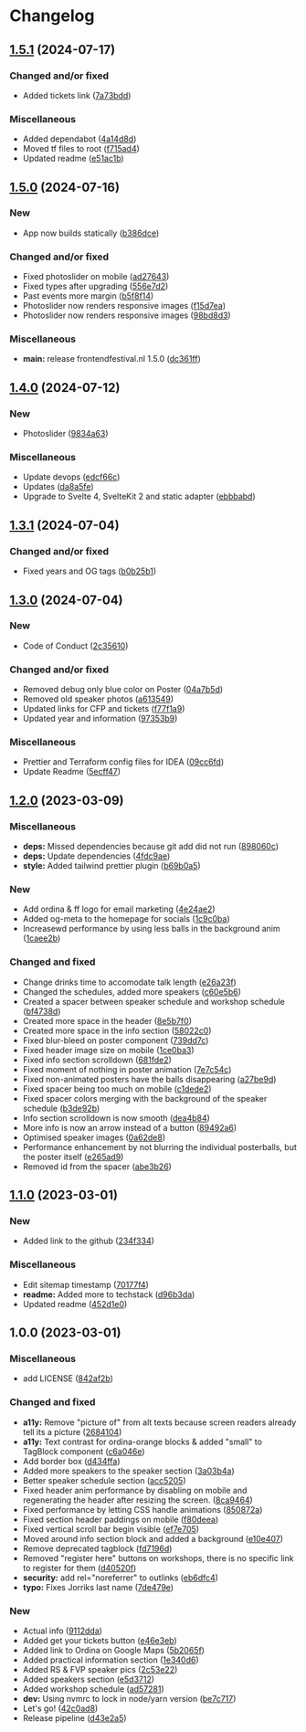# Changelog

## [1.5.1](https://github.com/Ordina-Group/frontendfestival.nl/compare/frontendfestival.nl-v1.5.0...frontendfestival.nl-v1.5.1) (2024-07-17)


### Changed and/or fixed

* Added tickets link ([7a73bdd](https://github.com/Ordina-Group/frontendfestival.nl/commit/7a73bdd81ea182e29e8b1f0c5c1b0d45bf97f96e))


### Miscellaneous

* Added dependabot ([4a14d8d](https://github.com/Ordina-Group/frontendfestival.nl/commit/4a14d8d9eaece6024a36c269e484f60951159369))
* Moved tf files to root ([f715ad4](https://github.com/Ordina-Group/frontendfestival.nl/commit/f715ad49ba395c27f1f3c6c710d5d9df148c7dbb))
* Updated readme ([e51ac1b](https://github.com/Ordina-Group/frontendfestival.nl/commit/e51ac1b9c4b18df5b5f9218a975c7e242fedd91e))

## [1.5.0](https://github.com/Ordina-Group/frontendfestival.nl/compare/frontendfestival.nl-v1.4.0...frontendfestival.nl-v1.5.0) (2024-07-16)


### New

* App now builds statically ([b386dce](https://github.com/Ordina-Group/frontendfestival.nl/commit/b386dcee53f38d0bea8920ce401faf3b539fa85f))


### Changed and/or fixed

* Fixed photoslider on mobile ([ad27643](https://github.com/Ordina-Group/frontendfestival.nl/commit/ad276433e95a2d48f19dbfc6e3d26680895420d9))
* Fixed types after upgrading ([556e7d2](https://github.com/Ordina-Group/frontendfestival.nl/commit/556e7d2318e2216b2c0308d8f0729c315ea32aa5))
* Past events more margin ([b5f8f14](https://github.com/Ordina-Group/frontendfestival.nl/commit/b5f8f140487bbf21d04ec3175f8efeb3b5bfd3e9))
* Photoslider now renders responsive images ([f15d7ea](https://github.com/Ordina-Group/frontendfestival.nl/commit/f15d7ea4ffb78b4237e64962860035040465a998))
* Photoslider now renders responsive images ([98bd8d3](https://github.com/Ordina-Group/frontendfestival.nl/commit/98bd8d36cf8ae33ffc7363a890454ff065a19bcd))


### Miscellaneous

* **main:** release frontendfestival.nl 1.5.0 ([dc361ff](https://github.com/Ordina-Group/frontendfestival.nl/commit/dc361ff2326b940b394ed15489741f551e086430))

## [1.4.0](https://github.com/Ordina-Group/frontendfestival.nl/compare/frontendfestival.nl-v1.3.1...frontendfestival.nl-v1.4.0) (2024-07-12)

### New

- Photoslider ([9834a63](https://github.com/Ordina-Group/frontendfestival.nl/commit/9834a63d2caec26dcd182c3f9f09ca7f134a97ef))

### Miscellaneous

- Update devops ([edcf66c](https://github.com/Ordina-Group/frontendfestival.nl/commit/edcf66c652abb71820bbf50d220a80c0ff4bed8b))
- Updates ([da8a5fe](https://github.com/Ordina-Group/frontendfestival.nl/commit/da8a5fe7a39df09852b0e4f55bf8b4b1074049e1))
- Upgrade to Svelte 4, SvelteKit 2 and static adapter ([ebbbabd](https://github.com/Ordina-Group/frontendfestival.nl/commit/ebbbabd532297982e4089c7c4112e993f39f30d2))

## [1.3.1](https://github.com/Ordina-Group/frontendfestival.nl/compare/frontendfestival.nl-v1.3.0...frontendfestival.nl-v1.3.1) (2024-07-04)

### Changed and/or fixed

- Fixed years and OG tags ([b0b25b1](https://github.com/Ordina-Group/frontendfestival.nl/commit/b0b25b1214e336ca9d10b8a456d6cf80df5307bf))

## [1.3.0](https://github.com/Ordina-Group/frontendfestival.nl/compare/frontendfestival.nl-v1.2.0...frontendfestival.nl-v1.3.0) (2024-07-04)

### New

- Code of Conduct ([2c35610](https://github.com/Ordina-Group/frontendfestival.nl/commit/2c356108641ce56bb7444c4fbf44e345ea37b3da))

### Changed and/or fixed

- Removed debug only blue color on Poster ([04a7b5d](https://github.com/Ordina-Group/frontendfestival.nl/commit/04a7b5d45f9d639530f5e1e842adeb0bafd1083f))
- Removed old speaker photos ([a613549](https://github.com/Ordina-Group/frontendfestival.nl/commit/a6135496afccb83d0c49399c98917a4736176e1a))
- Updated links for CFP and tickets ([f77f1a9](https://github.com/Ordina-Group/frontendfestival.nl/commit/f77f1a9c8c9a14566995d8826b00db5231b51e00))
- Updated year and information ([97353b9](https://github.com/Ordina-Group/frontendfestival.nl/commit/97353b9c7cf00addf7b34467992395207f3b2cc4))

### Miscellaneous

- Prettier and Terraform config files for IDEA ([09cc6fd](https://github.com/Ordina-Group/frontendfestival.nl/commit/09cc6fdf5560da9875f6de3d616bdd868dc781bf))
- Update Readme ([5ecff47](https://github.com/Ordina-Group/frontendfestival.nl/commit/5ecff47039dc10db683b558f50c52acffe725c8c))

## [1.2.0](https://github.com/OrdinaNederland/frontendfestival.nl/compare/v1.1.0...v1.2.0) (2023-03-09)

### Miscellaneous

- **deps:** Missed dependencies because git add did not run ([898060c](https://github.com/OrdinaNederland/frontendfestival.nl/commit/898060c0829319e84c1b5c48936c7e516e2aa9ba))
- **deps:** Update dependencies ([4fdc9ae](https://github.com/OrdinaNederland/frontendfestival.nl/commit/4fdc9aea1153c1e3be69fa6a3c2f218c70e84c71))
- **style:** Added tailwind prettier plugin ([b69b0a5](https://github.com/OrdinaNederland/frontendfestival.nl/commit/b69b0a53f1b4b6d3e791f2d0a53d49a7f4d76397))

### New

- Add ordina & ff logo for email marketing ([4e24ae2](https://github.com/OrdinaNederland/frontendfestival.nl/commit/4e24ae2182bba0b4c283233e9e37dbbceb5a1909))
- Added og-meta to the homepage for socials ([1c9c0ba](https://github.com/OrdinaNederland/frontendfestival.nl/commit/1c9c0ba31949fc8c23e20555ae29c9e415f755dd))
- Increasewd performance by using less balls in the background anim ([1caee2b](https://github.com/OrdinaNederland/frontendfestival.nl/commit/1caee2b343edac9e3b9b3fb461406d86b03b41bf))

### Changed and fixed

- Change drinks time to accomodate talk length ([e26a23f](https://github.com/OrdinaNederland/frontendfestival.nl/commit/e26a23ffb61d28f272b65c94789989fc0c3c360d))
- Changed the schedules, added more speakers ([c60e5b6](https://github.com/OrdinaNederland/frontendfestival.nl/commit/c60e5b64231fca4113c72c4c5dcdc62923da0159))
- Created a spacer between speaker schedule and workshop schedule ([bf4738d](https://github.com/OrdinaNederland/frontendfestival.nl/commit/bf4738d55dd768fbb2b5b8a7d9b7eb68b31af585))
- Created more space in the header ([8e5b7f0](https://github.com/OrdinaNederland/frontendfestival.nl/commit/8e5b7f0102c4f9bad19e4a31f4b5dc7fed5156f5))
- Created more space in the info section ([58022c0](https://github.com/OrdinaNederland/frontendfestival.nl/commit/58022c0eebb9a69a6948708896a2ab0e25413653))
- Fixed blur-bleed on poster component ([739dd7c](https://github.com/OrdinaNederland/frontendfestival.nl/commit/739dd7c7e4aa1b1967c3e052099e4028761659e9))
- Fixed header image size on mobile ([1ce0ba3](https://github.com/OrdinaNederland/frontendfestival.nl/commit/1ce0ba3a1e6fc260a95b2c68c871d27f7cd80e85))
- Fixed info section scrolldown ([681fde2](https://github.com/OrdinaNederland/frontendfestival.nl/commit/681fde2554adc098c4e81200b0c87743dfea1484))
- Fixed moment of nothing in poster animation ([7e7c54c](https://github.com/OrdinaNederland/frontendfestival.nl/commit/7e7c54c2fe11f8704a8495c847f2083aadbaf58d))
- Fixed non-animated posters have the balls disappearing ([a27be9d](https://github.com/OrdinaNederland/frontendfestival.nl/commit/a27be9db730f133a605666b96a0171cd9a66b8d2))
- Fixed spacer being too much on mobile ([c1dede2](https://github.com/OrdinaNederland/frontendfestival.nl/commit/c1dede2a975ffc6f74c24b74174bdca4eb5bc76c))
- Fixed spacer colors merging with the background of the speaker schedule ([b3de92b](https://github.com/OrdinaNederland/frontendfestival.nl/commit/b3de92b337dd2f03f1cc327a6379e6d7e95ed888))
- Info section scrolldown is now smooth ([dea4b84](https://github.com/OrdinaNederland/frontendfestival.nl/commit/dea4b8463c4d56b9b5a15b71601d0eca59a3d1e9))
- More info is now an arrow instead of a button ([89492a6](https://github.com/OrdinaNederland/frontendfestival.nl/commit/89492a63a5e749cf7105d847d04e959696fb0033))
- Optimised speaker images ([0a62de8](https://github.com/OrdinaNederland/frontendfestival.nl/commit/0a62de89c751e02cfe9e214f426ec2ff2421e065))
- Performance enhancement by not blurring the individual posterballs, but the poster itself ([e265ad9](https://github.com/OrdinaNederland/frontendfestival.nl/commit/e265ad9dd3defe60b85a50034782638c7f1af7b3))
- Removed id from the spacer ([abe3b26](https://github.com/OrdinaNederland/frontendfestival.nl/commit/abe3b262fbade48a163f0969b22cf9d0ac92323f))

## [1.1.0](https://github.com/OrdinaNederland/frontendfestival.nl/compare/v1.0.0...v1.1.0) (2023-03-01)

### New

- Added link to the github ([234f334](https://github.com/OrdinaNederland/frontendfestival.nl/commit/234f3340b2dfa976a4579f415012289159d8eb93))

### Miscellaneous

- Edit sitemap timestamp ([70177f4](https://github.com/OrdinaNederland/frontendfestival.nl/commit/70177f440b69e436aa4287d9c29a6213fdc1b0f2))
- **readme:** Added more to techstack ([d96b3da](https://github.com/OrdinaNederland/frontendfestival.nl/commit/d96b3da31686551df7a16a4990762da47426adac))
- Updated readme ([452d1e0](https://github.com/OrdinaNederland/frontendfestival.nl/commit/452d1e083df7e43850d4031be636257bfbd4a1b0))

## 1.0.0 (2023-03-01)

### Miscellaneous

- add LICENSE ([842af2b](https://github.com/OrdinaNederland/frontendfestival.nl/commit/842af2b32202c87e4e84ae32dc786f13def9ed1d))

### Changed and fixed

- **a11y:** Remove "picture of" from alt texts because screen readers already tell its a picture ([2684104](https://github.com/OrdinaNederland/frontendfestival.nl/commit/26841045d58e0a8aaaae5a79971946f58df5c604))
- **a11y:** Text contrast for ordina-orange blocks & added "small" to TagBlock component ([c6a046e](https://github.com/OrdinaNederland/frontendfestival.nl/commit/c6a046e048d1217f4028267478bf1aa5d054b574))
- Add border box ([d434ffa](https://github.com/OrdinaNederland/frontendfestival.nl/commit/d434ffa5f2dddb828e76c0a799c6a80f4de356b3))
- Added more speakers to the speaker section ([3a03b4a](https://github.com/OrdinaNederland/frontendfestival.nl/commit/3a03b4a518d55be34e116f3755a1f632de724020))
- Better speaker schedule section ([acc5205](https://github.com/OrdinaNederland/frontendfestival.nl/commit/acc52052f0f1e63ca8403fecea6a4ab61eb579d7))
- Fixed header anim performance by disabling on mobile and regenerating the header after resizing the screen. ([8ca9464](https://github.com/OrdinaNederland/frontendfestival.nl/commit/8ca94646b2c2f4c9614a088e2efa8b7e9e55c9f5))
- Fixed performance by letting CSS handle animations ([850872a](https://github.com/OrdinaNederland/frontendfestival.nl/commit/850872a35d97e0287490bad497276222c79830b5))
- Fixed section header paddings on mobile ([f80deea](https://github.com/OrdinaNederland/frontendfestival.nl/commit/f80deea248b2cf3c77a221b37c2812a4b1754748))
- Fixed vertical scroll bar begin visible ([ef7e705](https://github.com/OrdinaNederland/frontendfestival.nl/commit/ef7e705d2250c3ff57888c5d7f49648b72885693))
- Moved around info section block and added a background ([e10e407](https://github.com/OrdinaNederland/frontendfestival.nl/commit/e10e407c55ca6d7971651ef216679362cff1b31a))
- Remove deprecated tagblock ([fd7196d](https://github.com/OrdinaNederland/frontendfestival.nl/commit/fd7196d3007274349c801c77cb7fba3099651035))
- Removed "register here" buttons on workshops, there is no specific link to register for them ([d40520f](https://github.com/OrdinaNederland/frontendfestival.nl/commit/d40520f473a20e04ef9d799d76c2e948cef4eb6f))
- **security:** add rel="noreferrer" to outlinks ([eb6dfc4](https://github.com/OrdinaNederland/frontendfestival.nl/commit/eb6dfc4ad58b15678879dcad1a0e8b0673a98623))
- **typo:** Fixes Jorriks last name ([7de479e](https://github.com/OrdinaNederland/frontendfestival.nl/commit/7de479eb69bc4f25664060edaeb071691cce73a7))

### New

- Actual info ([9112dda](https://github.com/OrdinaNederland/frontendfestival.nl/commit/9112dda59ca4914b1e0797c42692cbccb1c7f63f))
- Added get your tickets button ([e46e3eb](https://github.com/OrdinaNederland/frontendfestival.nl/commit/e46e3eb466a64ceeb9f599e57579dc5cc576bc4f))
- Added link to Ordina on Google Maps ([5b2065f](https://github.com/OrdinaNederland/frontendfestival.nl/commit/5b2065fb46347ba0b480eea810eb3f52f9aa8f5d))
- Added practical information section ([1e340d6](https://github.com/OrdinaNederland/frontendfestival.nl/commit/1e340d619ac19b86531daeef0819d934785dbd57))
- Added RS & FVP speaker pics ([2c53e22](https://github.com/OrdinaNederland/frontendfestival.nl/commit/2c53e22125e44ef69b929ec7808b9e1815c7071c))
- Added speakers section ([e5d3712](https://github.com/OrdinaNederland/frontendfestival.nl/commit/e5d371291919743057b26d7520c8742544fb7579))
- Added workshop schedule ([ad57281](https://github.com/OrdinaNederland/frontendfestival.nl/commit/ad5728193730cb0f6d5eeb481ed8faa57ba30178))
- **dev:** Using nvmrc to lock in node/yarn version ([be7c717](https://github.com/OrdinaNederland/frontendfestival.nl/commit/be7c717a182abc69f11124695024299dbe9ef88f))
- Let's go! ([42c0ad8](https://github.com/OrdinaNederland/frontendfestival.nl/commit/42c0ad8260711a1cf5b0c240f099a3e96911b152))
- Release pipeline ([d43e2a5](https://github.com/OrdinaNederland/frontendfestival.nl/commit/d43e2a5f6a619ab5cbc49cb2bdf0429c28a6b048))
